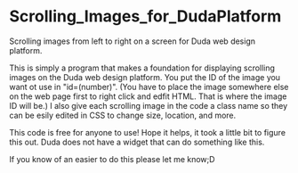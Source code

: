 # Scrolling_Images_for_DudaPlatform
Scrolling images from left to right on a screen for Duda web design platform.  

This is simply a program that makes a foundation for displaying scrolling images on the Duda web design platform. 
You put the ID of the image you want ot use in "id=(number)".
(You have to place the image somewhere else on the web page first to right click and edfit HTML. That is where the image ID will be.)
I also give each scrolling image in the code a class name so they can be esily edited in CSS to change size, location, and more.

This code is free for anyone to use! Hope it helps, it took a little bit to figure this out. Duda does not have a widget 
that can do something like this.

If you know of an easier to do this please let me know;D 
